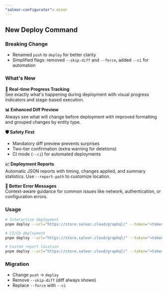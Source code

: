 ```yaml
---
"saleor-configurator": minor
---
```


## New Deploy Command

### Breaking Change
- Renamed `push` to `deploy` for better clarity
- Simplified flags: removed `--skip-diff` and `--force`, added `--ci` for automation

### What's New

**🚀 Real-time Progress Tracking**  
See exactly what's happening during deployment with visual progress indicators and stage-based execution.

**📊 Enhanced Diff Preview**  
Always see what will change before deployment with improved formatting and grouped changes by entity type.

**🛡️ Safety First**  
- Mandatory diff preview prevents surprises
- Two-tier confirmation (extra warning for deletions)
- CI mode (`--ci`) for automated deployments

**📈 Deployment Reports**  
Automatic JSON reports with timing, changes applied, and summary statistics. Use `--report-path` to customize location.

**🎯 Better Error Messages**  
Context-aware guidance for common issues like network, authentication, or configuration errors.

### Usage

```bash
# Interactive deployment
pnpm deploy --url="https://store.saleor.cloud/graphql/" --token="<token>"

# CI/CD deployment
pnpm deploy --url="https://store.saleor.cloud/graphql/" --token="<token>" --ci

# Custom report location
pnpm deploy --url="https://store.saleor.cloud/graphql/" --token="<token>" --report-path="./deploy-report.json"
```

### Migration
- Change `push` → `deploy`
- Remove `--skip-diff` (diff always shown)
- Replace `--force` with `--ci`
